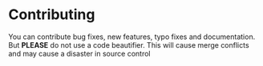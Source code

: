 # Contributing
You can contribute bug fixes, new features, typo fixes and documentation. But **PLEASE** do not use a code beautifier. This will cause merge conflicts and may cause a disaster in source control

